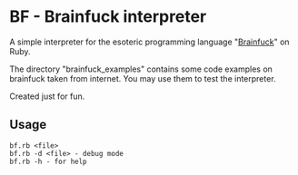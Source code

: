 BF - Brainfuck interpreter
==

A simple interpreter for the esoteric programming language "<a href = "http://en.wikipedia.org/wiki/Brainfuck">Brainfuck</a>" on Ruby.

The directory "brainfuck_examples" contains some code examples on brainfuck taken from internet. You may use them to test the interpreter.

Created just for fun.

## Usage
	bf.rb <file>
	bf.rb -d <file> - debug mode
	bf.rb -h - for help

